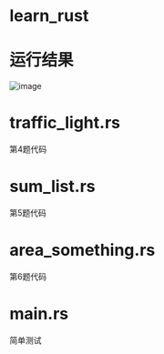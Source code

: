 # learn_rust

# 运行结果
![image](https://user-images.githubusercontent.com/24404366/163185327-74da1db6-41e9-4f75-af51-e9eb45cf63f1.png)

# traffic_light.rs
第4题代码

# sum_list.rs
第5题代码

# area_something.rs
第6题代码

# main.rs
简单测试
